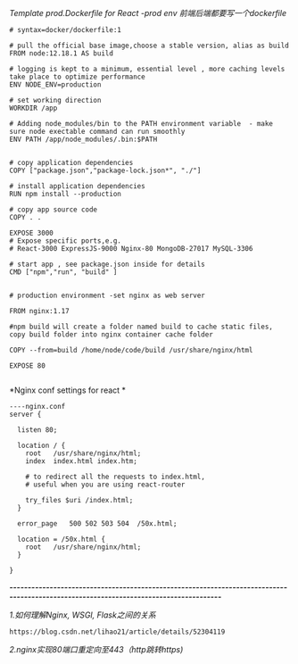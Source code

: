 *Template prod.Dockerfile for React -prod env 前端后端都要写一个dockerfile* 
```
# syntax=docker/dockerfile:1

# pull the official base image,choose a stable version, alias as build
FROM node:12.18.1 AS build

# logging is kept to a minimum, essential level , more caching levels take place to optimize performance
ENV NODE_ENV=production

# set working direction
WORKDIR /app

# Adding node_modules/bin to the PATH environment variable  - make sure node exectable command can run smoothly
ENV PATH /app/node_modules/.bin:$PATH


# copy application dependencies
COPY ["package.json","package-lock.json*", "./"]

# install application dependencies
RUN npm install --production 

# copy app source code
COPY . .

EXPOSE 3000
# Expose specific ports,e.g. 
# React-3000 ExpressJS-9000 Nginx-80 MongoDB-27017 MySQL-3306

# start app , see package.json inside for details
CMD ["npm","run", "build" ]


# production environment -set nginx as web server

FROM nginx:1.17

#npm build will create a folder named build to cache static files, copy build folder into nginx container cache folder

COPY --from=build /home/node/code/build /usr/share/nginx/html

EXPOSE 80


```
*Nginx conf settings for react *
```
----nginx.conf
server {

  listen 80;

  location / {
    root   /usr/share/nginx/html;
    index  index.html index.htm;

    # to redirect all the requests to index.html, 
    # useful when you are using react-router

    try_files $uri /index.html; 
  }

  error_page   500 502 503 504  /50x.html;

  location = /50x.html {
    root   /usr/share/nginx/html;
  }

}

```

***--------------------------------------------------------------------------------------------------------------------------------------***


*1.如何理解Nginx, WSGI, Flask之间的关系*
```
https://blog.csdn.net/lihao21/article/details/52304119
```

*2.nginx实现80端口重定向至443（http跳转https)*
